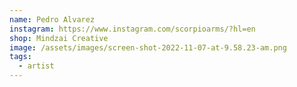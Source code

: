 ```yaml
---
name: Pedro Alvarez
instagram: https://www.instagram.com/scorpioarms/?hl=en
shop: Mindzai Creative
image: /assets/images/screen-shot-2022-11-07-at-9.58.23-am.png
tags:
  - artist
---
```

